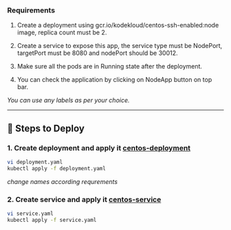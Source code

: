 ### Requirements

1. Create a deployment using gcr.io/kodekloud/centos-ssh-enabled:node image, replica count must be 2.


2. Create a service to expose this app, the service type must be NodePort, targetPort must be 8080 and nodePort should be 30012.


3. Make sure all the pods are in Running state after the deployment.

4. You can check the application by clicking on NodeApp button on top bar.

*You can use any labels as per your choice.*

---

## 🚀 Steps to Deploy


### 1. Create deployment and apply it [centos-deployment](deployment.yaml)
```bash
vi deployment.yaml
kubectl apply -f deployment.yaml
```
*change names according requrements*

### 2. Create service and apply it [centos-service](service.yaml)

```bash
vi service.yaml
kubectl apply -f service.yaml
```
